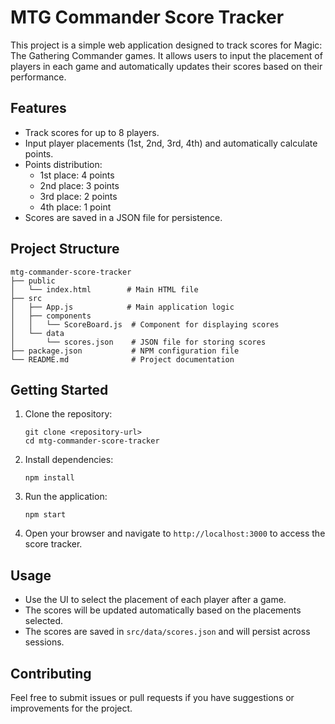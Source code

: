 # MTG Commander Score Tracker

This project is a simple web application designed to track scores for Magic: The Gathering Commander games. It allows users to input the placement of players in each game and automatically updates their scores based on their performance.

## Features

- Track scores for up to 8 players.
- Input player placements (1st, 2nd, 3rd, 4th) and automatically calculate points.
- Points distribution:
  - 1st place: 4 points
  - 2nd place: 3 points
  - 3rd place: 2 points
  - 4th place: 1 point
- Scores are saved in a JSON file for persistence.

## Project Structure

```
mtg-commander-score-tracker
├── public
│   └── index.html        # Main HTML file
├── src
│   ├── App.js            # Main application logic
│   ├── components
│   │   └── ScoreBoard.js  # Component for displaying scores
│   └── data
│       └── scores.json    # JSON file for storing scores
├── package.json           # NPM configuration file
└── README.md              # Project documentation
```

## Getting Started

1. Clone the repository:
   ```
   git clone <repository-url>
   cd mtg-commander-score-tracker
   ```

2. Install dependencies:
   ```
   npm install
   ```

3. Run the application:
   ```
   npm start
   ```

4. Open your browser and navigate to `http://localhost:3000` to access the score tracker.

## Usage

- Use the UI to select the placement of each player after a game.
- The scores will be updated automatically based on the placements selected.
- The scores are saved in `src/data/scores.json` and will persist across sessions.

## Contributing

Feel free to submit issues or pull requests if you have suggestions or improvements for the project.